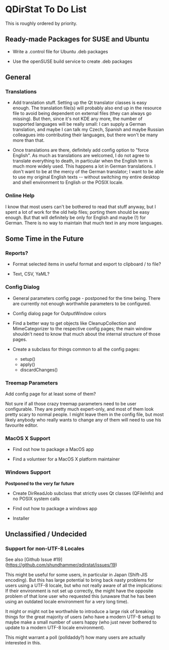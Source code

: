# QDirStat To Do List

This is roughly ordered by priority.


## Ready-made Packages for SUSE and Ubuntu

- Write a .control file for Ubuntu .deb packages

- Use the openSUSE build service to create .deb packages


## General

### Translations

- Add translation stuff. Setting up the Qt translator classes is easy
  enough. The translation file(s) will probably also end up in the resource
  file to avoid being dependent on external files (they can always go
  missing). But then, since it's not KDE any more, the number of supported
  languages will be really small: I can supply a German translation, and maybe
  I can talk my Czech, Spanish and maybe Russian colleagues into contributing
  their languages, but there won't be many more than that.

- Once translations are there, definitely add config option to "force English".
  As much as translations are welcomed, I do not agree to translate everything
  to death, in particular when the English term is much more widely used. This
  happens a lot in German translations. I don't want to be at the mercy of the
  German translator; I want to be able to use my original English texts --
  without switching my entire desktop and shell environment to English or the
  POSIX locale.



### Online Help

I know that most users can't be bothered to read that stuff anyway, but I spent
a lot of work for the old help files; porting them should be easy enough. But
that will definitely be only for English and maybe (!)  for German. There is no
way to maintain that much text in any more languages.


## Some Time in the Future

### Reports?

- Format selected items in useful format and export to clipboard / to file?

- Text, CSV, YaML?


### Config Dialog


- General parameters config page - postponed for the time being. There are
  currently not enough worthwhile parameters to be configured.

- Config dialog page for OutputWindow colors

- Find a better way to get objects like CleanupCollection and MimeCategorizer
  to the respective config pages; the main window shouldn't need to know that
  much about the internal structure of those pages.

- Create a subclass for things common to all the config pages:
  - setup()
  - apply()
  - discardChanges()



### Treemap Parameters

Add config page for at least some of them?

Not sure if all those crazy treemap parameters need to be user configurable.
They are pretty much expert-only, and most of them look pretty scary to normal
people. I might leave them in the config file, but most likely anybody who
really wants to change any of them will need to use his favourite editor.



### MacOS X Support

- Find out how to package a MacOS app

- Find a volunteer for a MacOS X platform maintainer


### Windows Support

**Postponed to the very far future**

- Create DirReadJob subclass that strictly uses Qt classes (QFileInfo) and no
  POSIX system calls

- Find out how to package a windows app

- Installer


## Unclassified / Undecided

### Support for non-UTF-8 Locales

See also
[Github Issue #19]
(https://github.com/shundhammer/qdirstat/issues/19)

This might be useful for some users, in particular in Japan (Shift-JIS
encoding). But this has large potential to bring back nasty problems for users
using a UTF-8 locale, but who not really aware of all the implications: If
their environment is not set up correctly, the might have the opposite problem
of that lone user who requested this (unaware that he has been using an
outdated locale environment for a very long time).

It might or might not be worthwhile to introduce a large risk of breaking
things for the great majority of users (who have a modern UTF-8 setup) to maybe
make a small number of users happy (who just never bothered to update to a
modern UTF-8 locale environment).

This might warrant a poll (polldaddy?) how many users are actually interested
in this.

